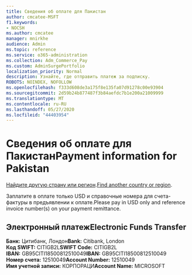 ```yaml
---
title: Сведения об оплате для Пакистан
author: cmcatee-MSFT
f1.keywords:
- NOCSH
ms.author: cmcatee
manager: mnirkhe
audience: Admin
ms.topic: reference
ms.service: o365-administration
ms.collection: Adm_Commerce_Pay
ms.custom: AdminSurgePortfolio
localization_priority: Normal
description: Узнайте, где отправить платеж за подписку.
ROBOTS: NOINDEX, NOFOLLOW
ms.openlocfilehash: f333d608de3a175f8e135fa07d91278c00e93904
ms.sourcegitcommit: 2d59b24b877487f3b84aefdc7b1e200a21009999
ms.translationtype: MT
ms.contentlocale: ru-RU
ms.lasthandoff: 05/27/2020
ms.locfileid: "44403954"
---
```

# <a name="payment-information-for-pakistan"></a><span data-ttu-id="a07e3-103">Сведения об оплате для Пакистан</span><span class="sxs-lookup"><span data-stu-id="a07e3-103">Payment information for Pakistan</span></span>

<span data-ttu-id="a07e3-104">[Найдите другую страну или регион](../billing-and-payments/pay-for-your-subscription.md).</span><span class="sxs-lookup"><span data-stu-id="a07e3-104">[Find another country or region](../billing-and-payments/pay-for-your-subscription.md).</span></span>

<span data-ttu-id="a07e3-105">Заплатите в оплате только USD и справочные номера для счета-фактуры в предъявлении к оплате.</span><span class="sxs-lookup"><span data-stu-id="a07e3-105">Please pay in USD only and reference invoice number(s) on your payment remittance.</span></span>

## <a name="electronic-funds-transfer"></a><span data-ttu-id="a07e3-106">Электронный платеж</span><span class="sxs-lookup"><span data-stu-id="a07e3-106">Electronic Funds Transfer</span></span>

<span data-ttu-id="a07e3-107">**Банк:** Цитибанк, Лондон</span><span class="sxs-lookup"><span data-stu-id="a07e3-107">**Bank:** Citibank, London</span></span>  
<span data-ttu-id="a07e3-108">**Код SWIFT:** CITIGB2L</span><span class="sxs-lookup"><span data-stu-id="a07e3-108">**SWIFT Code:** CITIGB2L</span></span>  
<span data-ttu-id="a07e3-109">**IBAN:** GB95CITI18500812510049</span><span class="sxs-lookup"><span data-stu-id="a07e3-109">**IBAN:** GB95CITI18500812510049</span></span>  
<span data-ttu-id="a07e3-110">**Номер счета:** 12510049</span><span class="sxs-lookup"><span data-stu-id="a07e3-110">**Account Number:** 12510049</span></span>  
<span data-ttu-id="a07e3-111">**Имя учетной записи:** КОРПОРАЦИ</span><span class="sxs-lookup"><span data-stu-id="a07e3-111">**Account Name:** MICROSOFT</span></span>  